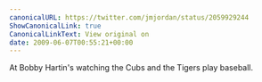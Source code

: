```yaml
---
canonicalURL: https://twitter.com/jmjordan/status/2059929244
ShowCanonicalLink: true
CanonicalLinkText: View original on
date: 2009-06-07T00:55:21+00:00
---
```

At Bobby Hartin's watching the Cubs and the Tigers play baseball.